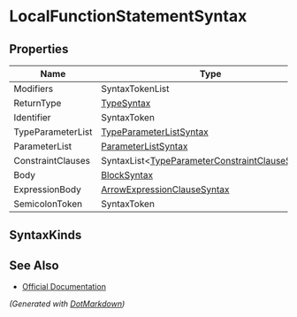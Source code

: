 # LocalFunctionStatementSyntax

## Properties

| Name              | Type                                                              |
| ----------------- | ----------------------------------------------------------------- |
| Modifiers         | SyntaxTokenList                                                   |
| ReturnType        | [TypeSyntax](TypeSyntax.md)                                       |
| Identifier        | SyntaxToken                                                       |
| TypeParameterList | [TypeParameterListSyntax](TypeParameterListSyntax.md)             |
| ParameterList     | [ParameterListSyntax](ParameterListSyntax.md)                     |
| ConstraintClauses | SyntaxList\<[TypeParameterConstraintClauseSyntax](SyntaxList.md)> |
| Body              | [BlockSyntax](BlockSyntax.md)                                     |
| ExpressionBody    | [ArrowExpressionClauseSyntax](ArrowExpressionClauseSyntax.md)     |
| SemicolonToken    | SyntaxToken                                                       |

## SyntaxKinds

## See Also

* [Official Documentation](https://docs.microsoft.com/en-us/dotnet/api/microsoft.codeanalysis.csharp.syntax.localfunctionstatementsyntax)


*\(Generated with [DotMarkdown](http://github.com/JosefPihrt/DotMarkdown)\)*